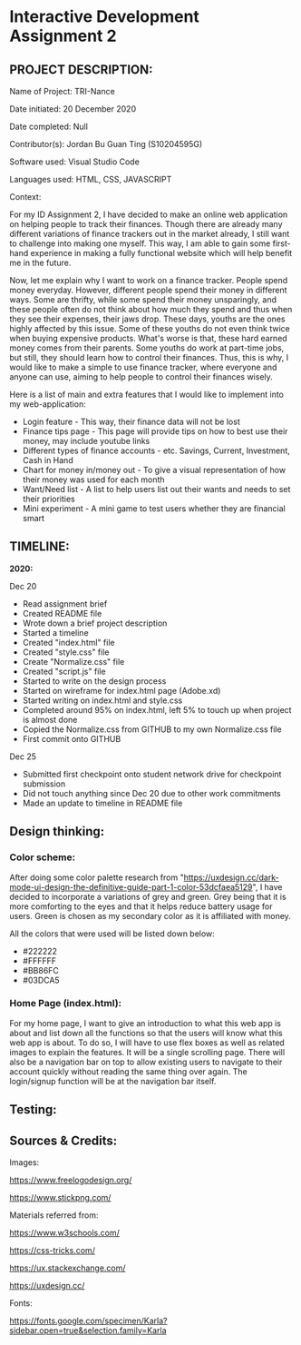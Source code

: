 # Interactive Development Assignment 2

## PROJECT DESCRIPTION:
Name of Project: TRI-Nance

Date initiated: 20 December 2020

Date completed: Null

Contributor(s): Jordan Bu Guan Ting (S10204595G)

Software used: Visual Studio Code

Languages used: HTML, CSS, JAVASCRIPT

Context:

For my ID Assignment 2, I have decided to make an online web application on helping people to track their finances. Though there are already many different variations of finance trackers out in the market already, I still want to challenge into making one myself. This way, I am able to gain some first-hand experience in making a fully functional website which will help benefit me in the future.

Now, let me explain why I want to work on a finance tracker. People spend money everyday. However, different people spend their money in different ways. Some are thrifty, while some spend their money unsparingly, and these people often do not think about how much they spend and thus when they see their expenses, their jaws drop. These days, youths are the ones highly affected by this issue. Some of these youths do not even think twice when buying expensive products. What's worse is that, these hard earned money comes from their parents. Some youths do work at part-time jobs, but still, they should learn how to control their finances. Thus, this is why, I would like to make a simple to use finance tracker, where everyone and anyone can use, aiming to help people to control their finances wisely.

Here is a list of main and extra features that I would like to implement into my web-application:

- Login feature - This way, their finance data will not be lost
- Finance tips page - This page will provide tips on how to best use their money, may include youtube links
- Different types of finance accounts - etc. Savings, Current, Investment, Cash in Hand
- Chart for money in/money out - To give a visual representation of how their money was used for each month
- Want/Need list - A list to help users list out their wants and needs to set their priorities
- Mini experiment - A mini game to test users whether they are financial smart

## **TIMELINE**:
**2020:**

Dec 20
- Read assignment brief
- Created README file
- Wrote down a brief project description
- Started a timeline
- Created "index.html" file
- Created "style.css" file
- Create "Normalize.css" file
- Created "script.js" file
- Started to write on the design process
- Started on wireframe for index.html page (Adobe.xd)
- Started writing on index.html and style.css
- Completed around 95% on index.html, left 5% to touch up when project is almost done
- Copied the Normalize.css from GITHUB to my own Normalize.css file
- First commit onto GITHUB

Dec 25
- Submitted first checkpoint onto student network drive for checkpoint submission
- Did not touch anything since Dec 20 due to other work commitments
- Made an update to timeline in README file


## Design thinking:

### **Color scheme**:

After doing some color palette research from "https://uxdesign.cc/dark-mode-ui-design-the-definitive-guide-part-1-color-53dcfaea5129", I have decided to incorporate a variations of grey and green. Grey being that it is more comforting to the eyes and that it helps reduce battery usage for users. Green is chosen as my secondary color as it is affiliated with money. 

All the colors that were used will be listed down below:
- #222222
- #FFFFFF
- #BB86FC
- #03DCA5


### **Home Page (index.html):**

For my home page, I want to give an introduction to what this web app is about and list down all the functions so that the users will know what this web app is about. To do so, I will have to use flex boxes as well as related images to explain the features. It will be a single scrolling page. There will also be a navigation bar on top to allow existing users to navigate to their account quickly without reading the same thing over again. The login/signup function will be at the navigation bar itself.

## Testing:


## Sources & Credits:
Images: 

https://www.freelogodesign.org/

https://www.stickpng.com/

Materials referred from: 

https://www.w3schools.com/

https://css-tricks.com/

https://ux.stackexchange.com/

https://uxdesign.cc/

Fonts:

https://fonts.google.com/specimen/Karla?sidebar.open=true&selection.family=Karla



